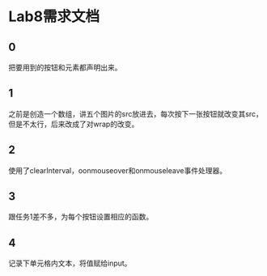 ﻿# Lab8需求文档

## 0

把要用到的按钮和元素都声明出来。

## 1

之前是创造一个数组，讲五个图片的src放进去，每次按下一张按钮就改变其src，但是不太行，后来改成了对wrap的改变。

## 2

使用了clearInterval，oonmouseover和onmouseleave事件处理器。

## 3

跟任务1差不多，为每个按钮设置相应的函数。

## 4

记录下单元格内文本，将值赋给input。

